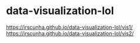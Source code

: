 # data-visualization-lol

https://irscunha.github.io/data-visualization-lol/vis1/
https://irscunha.github.io/data-visualization-lol/vis2/
